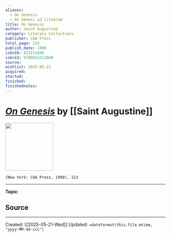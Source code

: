 ```yaml
---
aliases:
  - On Genesis
  - De Genesi ad litteram
title: On Genesis
author: Saint Augustine
category: Literary Collections
publisher: CUA Press
total_page: 213
publish_date: 1990
isbn10: 813211840
isbn13: 9780813211848
source: 
wishlist: 2025-05-21
acquired: 
started: 
finished: 
finishednotes:
---
```

# *[On Genesis]()* by [[Saint Augustine]]

<img src="http://books.google.com/books/content?id=0YxfzKIHJ_YC&printsec=frontcover&img=1&zoom=1&edge=curl&source=gbs_api" width=150>

`(New York: CUA Press, 1990), 213`



--- 
**Topic**: 

**Source**
- 
 ---
Created: [[2025-05-21-Wed]]
Updated: `=dateformat(this.file.mtime, "yyyy-MM-dd-ccc")`
